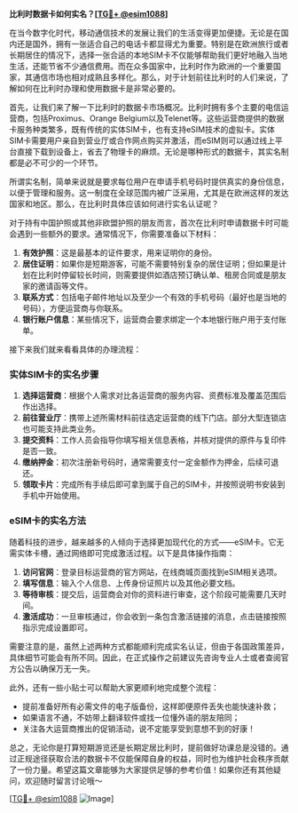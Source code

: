 **比利时数据卡如何实名？[[TG💪+ @esim1088](https://t.me/s/esim1088)]**

在当今数字化时代，移动通信技术的发展让我们的生活变得更加便捷。无论是在国内还是国外，拥有一张适合自己的电话卡都显得尤为重要。特别是在欧洲旅行或者长期居住的情况下，选择一张合适的本地SIM卡不仅能够帮助我们更好地融入当地生活，还能节省不少通信费用。而在众多国家中，比利时作为欧洲的一个重要国家，其通信市场也相对成熟且多样化。那么，对于计划前往比利时的人们来说，了解如何在比利时办理和使用数据卡是非常必要的。

首先，让我们来了解一下比利时的数据卡市场概况。比利时拥有多个主要的电信运营商，包括Proximus、Orange Belgium以及Telenet等。这些运营商提供的数据卡服务种类繁多，既有传统的实体SIM卡，也有支持eSIM技术的虚拟卡。实体SIM卡需要用户亲自到营业厅或合作网点购买并激活，而eSIM则可以通过线上平台直接下载到设备上，省去了物理卡的麻烦。无论是哪种形式的数据卡，其实名制都是必不可少的一个环节。

所谓实名制，简单来说就是要求每位用户在申请手机号码时提供真实的身份信息，以便于管理和服务。这一制度在全球范围内被广泛采用，尤其是在欧洲这样的发达国家和地区。那么，在比利时具体应该如何进行实名认证呢？

对于持有中国护照或其他非欧盟护照的朋友而言，首次在比利时申请数据卡时可能会遇到一些额外的要求。通常情况下，你需要准备以下材料：

1. **有效护照**：这是最基本的证件要求，用来证明你的身份。
2. **居住证明**：如果你是短期游客，可能不需要特别复杂的居住证明；但如果是计划在比利时停留较长时间，则需要提供如酒店预订确认单、租房合同或是朋友家的邀请函等文件。
3. **联系方式**：包括电子邮件地址以及至少一个有效的手机号码（最好也是当地的号码），方便运营商与你联系。
4. **银行账户信息**：某些情况下，运营商会要求绑定一个本地银行账户用于支付账单。

接下来我们就来看看具体的办理流程：

### 实体SIM卡的实名步骤

1. **选择运营商**：根据个人需求对比各运营商的服务内容、资费标准及覆盖范围后作出选择。
2. **前往营业厅**：携带上述所需材料前往选定运营商的线下门店。部分大型连锁店也可能支持此类业务。
3. **提交资料**：工作人员会指导你填写相关信息表格，并核对提供的原件与复印件是否一致。
4. **缴纳押金**：初次注册新号码时，通常需要支付一定金额作为押金，后续可退还。
5. **领取卡片**：完成所有手续后即可拿到属于自己的SIM卡，并按照说明书安装到手机中开始使用。

### eSIM卡的实名方法

随着科技的进步，越来越多的人倾向于选择更加现代化的方式——eSIM卡。它无需实体卡槽，通过网络即可完成激活过程。以下是具体操作指南：

1. **访问官网**：登录目标运营商的官方网站，在线商城页面找到eSIM相关选项。
2. **填写信息**：输入个人信息、上传身份证照片以及其他必要文档。
3. **等待审核**：提交后，运营商会对你的资料进行审查，这个阶段可能需要几天时间。
4. **激活成功**：一旦审核通过，你会收到一条包含激活链接的消息，点击链接按照指示完成设置即可。

需要注意的是，虽然上述两种方式都能顺利完成实名认证，但由于各国政策差异，具体细节可能会有所不同。因此，在正式操作之前建议先咨询专业人士或者查阅官方公告以确保万无一失。

此外，还有一些小贴士可以帮助大家更顺利地完成整个流程：

- 提前准备好所有必需文件的电子版备份，这样即便原件丢失也能快速补救；
- 如果语言不通，不妨带上翻译软件或找一位懂外语的朋友陪同；
- 关注各大运营商推出的促销活动，说不定能享受到意想不到的好康！

总之，无论你是打算短期游览还是长期定居比利时，提前做好功课总是没错的。通过正规途径获取合法的数据卡不仅能保障自身的权益，同时也为维护社会秩序贡献了一份力量。希望这篇文章能够为大家提供足够的参考价值！如果你还有其他疑问，欢迎随时留言讨论哦～

[[TG💪+ @esim1088](https://t.me/s/esim1088) ![Image](https://i.postimg.cc/4NQfJmqS/Snipaste-2025-05-13-00-14-12.png)]
